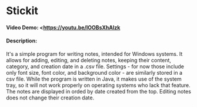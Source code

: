 # Stickit
#### Video Demo:  <https://youtu.be/lOOBsXhAlzk
#### Description:
It's a simple program for writing notes, intended for Windows systems. It allows for adding, editing, and deleting notes, keeping their content, category,
and creation date in a .csv file. Settings - for now those include only font size, font color, and background color - are similarly stored in a csv file.
While the program is written in Java, it makes use of the system tray, so it will not work properly on operating systems who lack that feature. 
The notes are displayed in orded by date created from the top. Editing notes does not change their creation date. 
